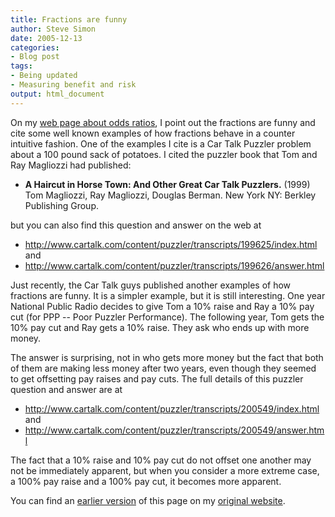 ```yaml
---
title: Fractions are funny
author: Steve Simon
date: 2005-12-13
categories:
- Blog post
tags:
- Being updated
- Measuring benefit and risk
output: html_document
---
```

On my [web page about odds ratios](../journal/oddsratio.asp), I point
out the fractions are funny and cite some well known examples of how
fractions behave in a counter intuitive fashion. One of the examples I
cite is a Car Talk Puzzler problem about a 100 pound sack of potatoes.
I cited the puzzler book that Tom and Ray Magliozzi had published:

-   **A Haircut in Horse Town: And Other Great Car Talk
    Puzzlers.** (1999) Tom Magliozzi, Ray Magliozzi, Douglas Berman. New
    York NY: Berkley Publishing Group.

but you can also find this question and answer on the web at

-   <http://www.cartalk.com/content/puzzler/transcripts/199625/index.html>
    and
-   <http://www.cartalk.com/content/puzzler/transcripts/199626/answer.html>

Just recently, the Car Talk guys published another examples of how
fractions are funny. It is a simpler example, but it is still
interesting. One year National Public Radio decides to give Tom a 10%
raise and Ray a 10% pay cut (for PPP \-- Poor Puzzler Performance). The
following year, Tom gets the 10% pay cut and Ray gets a 10% raise. They
ask who ends up with more money.

The answer is surprising, not in who gets more money but the fact that
both of them are making less money after two years, even though they
seemed to get offsetting pay raises and pay cuts. The full details of
this puzzler question and answer are at

-   <http://www.cartalk.com/content/puzzler/transcripts/200549/index.html>
    and
-   <http://www.cartalk.com/content/puzzler/transcripts/200549/answer.html>

The fact that a 10% raise and 10% pay cut do not offset one another may
not be immediately apparent, but when you consider a more extreme case,
a 100% pay raise and a 100% pay cut, it becomes more apparent.

You can find an [earlier version][sim1] of this page on my [original website][sim2].


[sim1]: http://www.pmean.com/05/FunnyFractions.html
[sim2]: http://www.pmean.com/original_site.html
